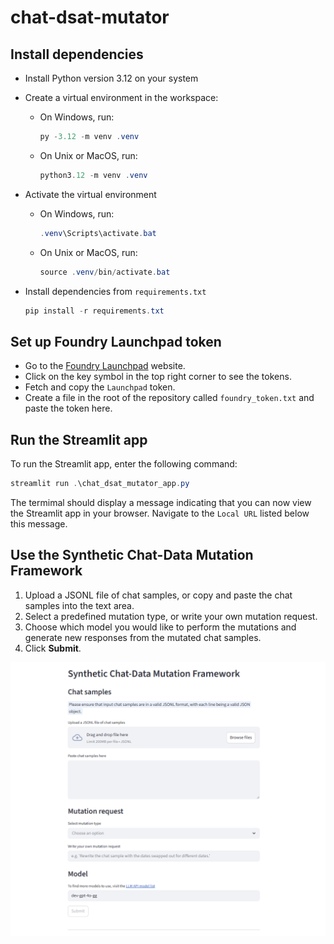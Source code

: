 # chat-dsat-mutator

## Install dependencies
- Install Python version 3.12 on your system
- Create a virtual environment in the workspace:
  - On Windows, run:
    ```powershell
    py -3.12 -m venv .venv
    ```
  - On Unix or MacOS, run:
    ```powershell
    python3.12 -m venv .venv
    ```

- Activate the virtual environment
  - On Windows, run:
    ```powershell
    .venv\Scripts\activate.bat
    ```
  - On Unix or MacOS, run:
    ```powershell
    source .venv/bin/activate.bat
    ```
- Install dependencies from `requirements.txt`
  
  ```powershell
  pip install -r requirements.txt
  ```

## Set up Foundry Launchpad token
- Go to the [Foundry Launchpad](https://foundrylaunchpad.azurewebsites.net/) website.
- Click on the key symbol in the top right corner to see the tokens.
- Fetch and copy the `Launchpad` token.
- Create a file in the root of the repository called `foundry_token.txt` and paste the token here.

## Run the Streamlit app
To run the Streamlit app, enter the following command:

```powershell
streamlit run .\chat_dsat_mutator_app.py
```
The termimal should display a message indicating that you can now view the Streamlit app in your browser. Navigate to the `Local URL` listed below this message.

## Use the Synthetic Chat-Data Mutation Framework
1. Upload a JSONL file of chat samples, or copy and paste the chat samples into the text area.
2. Select a predefined mutation type, or write your own mutation request.
3. Choose which model you would like to perform the mutations and generate new responses from the mutated chat samples.
4. Click **Submit**.

![app-display](./images/app-display.png)
